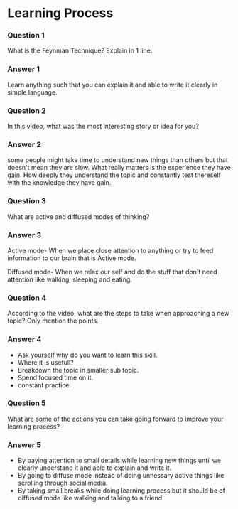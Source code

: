# Learning Process
### Question 1
What is the Feynman Technique? Explain in 1 line.
### Answer 1
Learn anything such that you can explain it and able to write it clearly in simple language.

### Question 2
In this video, what was the most interesting story or idea for you?

### Answer 2
some people might take time to understand new things than others but that doesn't mean they are slow. What really matters is the experience they have gain. How deeply they understand the topic and constantly test thereself with the knowledge they have gain.

### Question 3
What are active and diffused modes of thinking?

### Answer 3
Active mode- When we place close attention to anything or try to feed information to our brain that is Active mode.

Diffused mode- When we relax our self and do the stuff that don't need attention like walking, sleeping and eating.




### Question 4
According to the video, what are the steps to take when approaching a new topic? Only mention the points.

### Answer 4
* Ask yourself why do you want to learn this skill.
* Where it is usefull?
* Breakdown the topic in smaller sub topic.
* Spend focused time on it.
* constant practice.




### Question 5

What are some of the actions you can take going forward to improve your learning process?
 
 ### Answer 5

 * By paying attention to small details while learning new things until we clearly understand it and able to explain and write it.
 * By going to diffuse  mode instead of doing unnessary active things like scrolling through social media.
 * By taking small breaks while doing learning process but it should be of diffused mode like walking and talking to a friend.
  
